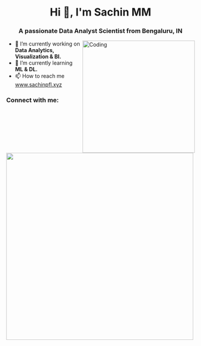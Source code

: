 <h1 align="center">Hi 👋,     I'm Sachin MM</h1>
<h3 align="center">A passionate Data Analyst Scientist from Bengaluru, IN</h3>
<img align="right" alt="Coding" width="300" src="https://cdn.dribbble.com/users/1162077/screenshots/3848914/programmer.gif">


- 🔭 I’m currently working on **Data Analytics, Visualization & BI.**
- 🌱 I’m currently learning **ML & DL.**
- 📫 How to reach me <a href="https://www.sachinpfl.xyz/" target="blank">www.sachinpfl.xyz</a>
<h3 align="left">Connect with me:</h3>
<p align="left">
<p><img align="left" width="500" src="https://github-readme-streak-stats.herokuapp.com/?user=Sachinsatya&&theme=tokyonight"  /></p>


